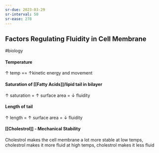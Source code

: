 ```yaml
---
sr-due: 2023-03-29
sr-interval: 50
sr-ease: 278
---
```

## Factors Regulating Fluidity in Cell Membrane
#biology 
#### Temperature
↑ temp == ↑kinetic energy and movement
#### Saturation of [[Fatty Acids]]/lipid tail in bilayer
↑ saturation = ↑ surface area = ↓ fluidity
#### Length of tail
↑ length = ↑ surface area = ↓ fluidity
#### [[Cholestrol]] - Mechanical Stability
Cholestrol makes the cell membrane a lot more stable
at low temps, cholestrol makes it more fluid
at high temps, cholestrol makes it less fluid